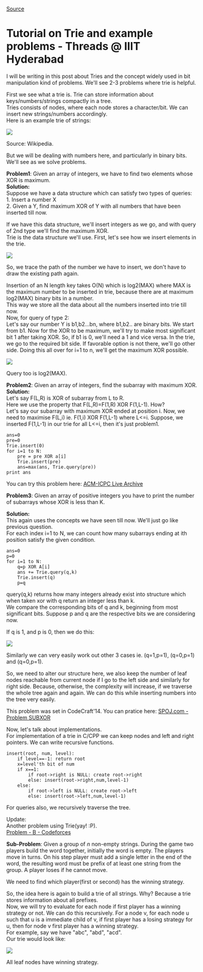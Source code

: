 
[Source](https://threads-iiith.quora.com/Tutorial-on-Trie-and-example-problems "Permalink to Tutorial on Trie and example problems - Threads @ IIIT Hyderabad")

# Tutorial on Trie and example problems - Threads @ IIIT Hyderabad

I will be writing in this post about Tries and the concept widely used in bit manipulation kind of problems. We'll see 2-3 problems where trie is helpful.

First we see what a trie is. Trie can store information about keys/numbers/strings compactly in a tree.  
Tries consists of nodes, where each node stores a character/bit. We can insert new strings/numbers accordingly.  
Here is an example trie of strings:

![][1]

  
Source: Wikipedia.

But we will be dealing with numbers here, and particularly in binary bits. We'll see as we solve problems.

**Problem1**: Given an array of integers, we have to find two elements whose XOR is maximum.  
**Solution:**  
Suppose we have a data structure which can satisfy two types of queries:  
1\. Insert a number X  
2\. Given a Y, find maximum XOR of Y with all numbers that have been inserted till now.

If we have this data structure, we'll insert integers as we go, and with query of 2nd type we'll find the maximum XOR.  
Trie is the data structure we'll use. First, let's see how we insert elements in the trie.

![][2]

  
So, we trace the path of the number we have to insert, we don't have to draw the existing path again.

Insertion of an N length key takes O(N) which is log2(MAX) where MAX is the maximum number to be inserted in trie, because there are at maximum log2(MAX) binary bits in a number.  
This way we store all the data about all the numbers inserted into trie till now.  
Now, for query of type 2:  
Let's say our number Y is b1,b2...bn, where b1,b2.. are binary bits. We start from b1. Now for the XOR to be maximum, we'll try to make most significant bit 1 after taking XOR. So, if b1 is 0, we'll need a 1 and vice versa. In the trie, we go to the required bit side. If favorable option is not there, we'll go other side. Doing this all over for i=1 to n, we'll get the maximum XOR possible.

![][3]

Query too is log2(MAX).

**Problem2**: Given an array of integers, find the subarray with maximum XOR.  
**Solution:**  
Let's say F(L,R) is XOR of subarray from L to R.  
Here we use the property that F(L,R)=F(1,R) XOR F(1,L-1). How?  
Let's say our subarray with maximum XOR ended at position i. Now, we need to maximise F(L,i) ie. F(1,i) XOR F(1,L-1) where L<=i. Suppose, we inserted F(1,L-1) in our trie for all L<=i, then it's just problem1.
    
    
    ans=0
    pre=0
    Trie.insert(0)
    for i=1 to N:
        pre = pre XOR a[i]
        Trie.insert(pre)
        ans=max(ans, Trie.query(pre))
    print ans
    

You can try this problem here: [ACM-ICPC Live Archive][4]

**Problem3**: Given an array of positive integers you have to print the number of subarrays whose XOR is less than K.

**Solution:**  
This again uses the concepts we have seen till now. We'll just go like previous question.  
For each index i=1 to N, we can count how many subarrays ending at ith position satisfy the given condition.  

    
    
    ans=0
    p=0
    for i=1 to N:
        q=p XOR A[i]
        ans += Trie.query(q,k)
        Trie.insert(q)
        p=q
    

  
query(q,k) returns how many integers already exist into structure which when taken xor with q return an integer less than k.  
We compare the corresponding bits of q and k, beginning from most significant bits. Suppose p and q are the respective bits we are considering now.

If q is 1, and p is 0, then we do this:  

![][5]

Similarly we can very easily work out other 3 cases ie. (q=1,p=1), (q=0,p=1) and (q=0,p=1).

So, we need to alter our structure here, we also keep the number of leaf nodes reachable from current node if I go to the left side and similarly for right side. Because, otherwise, the complexity will increase, if we traverse the whole tree again and again. We can do this while inserting numbers into the tree very easily.

This problem was set in CodeCraft'14. You can pratice here: [SPOJ.com - Problem SUBXOR][6]

Now, let's talk about implementations.  
For implementation of a trie in C/CPP we can keep nodes and left and right pointers. We can write recursive functions.  

    
    
    insert(root, num, level):
        if level==-1: return root
        x=level'th bit of num
        if x==1:
            if root->right is NULL: create root->right
            else: insert(root->right,num,level-1)
        else:
            if root->left is NULL: create root->left
            else: insert(root->left,num,level-1)
    

  
For queries also, we recursively traverse the tree.

Update:  
Another problem using Trie(yay! :P).  
[Problem - B - Codeforces][7]

**Sub-Problem**: Given a group of _n_ non-empty strings. During the game two players build the word together, initially the word is empty. The players move in turns. On his step player must add a single letter in the end of the word, the resulting word must be prefix of at least one string from the group. A player loses if he cannot move.

We need to find which player(first or second) has the winning strategy.

So, the idea here is again to build a trie of all strings. Why? Because a trie stores information about all prefixes.  
Now, we will try to evaluate for each node if first player has a winning strategy or not.  We can do this recursively. For a node v, for each node u such that u is a immediate child of v, if first player has a losing strategy for u, then for node v first player has a winning strategy.  
For example, say we have "abc", "abd", "acd".  
Our trie would look like:  

![][8]

  
All leaf nodes have winning strategy.

[1]: https://qph.fs.quoracdn.net/main-qimg-aea28d9cd34aaf2d5783f4cd04e5abbd
[2]: https://qph.fs.quoracdn.net/main-qimg-388217a1992f1b2aac51e9917aa76d9c
[3]: https://qph.fs.quoracdn.net/main-qimg-e5d624e2cd693d713840a30ca9aaa461
[4]: https://icpcarchive.ecs.baylor.edu/index.php?Itemid=8&category=345&option=com_onlinejudge&page=show_problem&problem=2683
[5]: https://qph.fs.quoracdn.net/main-qimg-f24ea5ecf11805e7bcd82a48bb9cad25
[6]: http://www.spoj.com/problems/SUBXOR
[7]: http://codeforces.com/contest/455/problem/B
[8]: https://qph.fs.quoracdn.net/main-qimg-f81def67dffcc9e95306d65b27daa2f7-c

  